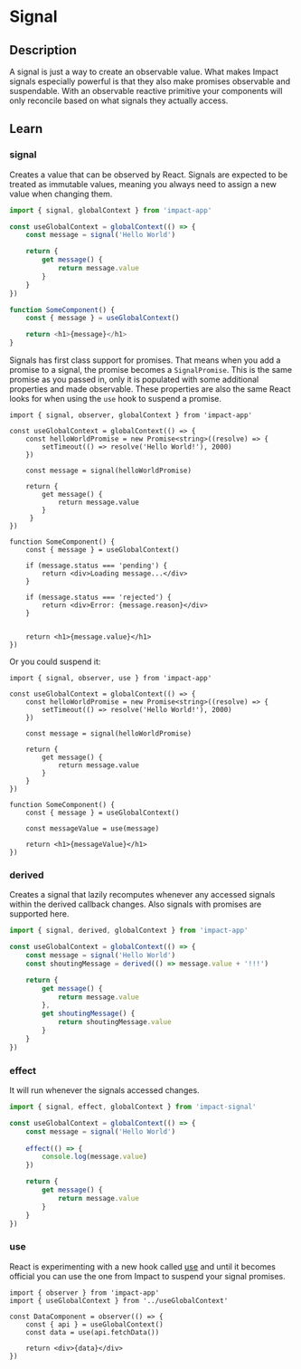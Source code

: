# Signal

## Description

A signal is just a way to create an observable value. What makes Impact signals especially powerful is that they also make promises observable and suspendable. With an observable reactive primitive your components will only reconcile based on what signals they actually access.

## Learn

### signal

Creates a value that can be observed by React. Signals are expected to be treated as immutable values, meaning you always need to assign a new value when changing them.

```ts
import { signal, globalContext } from 'impact-app'

const useGlobalContext = globalContext(() => {
    const message = signal('Hello World')

    return {
        get message() {
            return message.value
        }
    }
})

function SomeComponent() {
    const { message } = useGlobalContext()

    return <h1>{message}</h1>
}
```

Signals has first class support for promises. That means when you add a promise to a signal, the promise becomes a `SignalPromise`. This is the same promise as you passed in, only it is populated with some additional properties and made observable. These properties are also the same React looks for when using the `use` hook to suspend a promise.

```tsx
import { signal, observer, globalContext } from 'impact-app'

const useGlobalContext = globalContext(() => {
    const helloWorldPromise = new Promise<string>((resolve) => {
        setTimeout(() => resolve('Hello World!'), 2000)
    })

    const message = signal(helloWorldPromise)

    return {
        get message() {
            return message.value
        }
     }
})

function SomeComponent() {
    const { message } = useGlobalContext()

    if (message.status === 'pending') {
        return <div>Loading message...</div>
    }

    if (message.status === 'rejected') {
        return <div>Error: {message.reason}</div>
    }


    return <h1>{message.value}</h1>
})
```

Or you could suspend it:


```tsx
import { signal, observer, use } from 'impact-app'

const useGlobalContext = globalContext(() => {
    const helloWorldPromise = new Promise<string>((resolve) => {
        setTimeout(() => resolve('Hello World!'), 2000)
    })

    const message = signal(helloWorldPromise)

    return {
        get message() {
            return message.value
        }
    }
})

function SomeComponent() {
    const { message } = useGlobalContext()

    const messageValue = use(message)

    return <h1>{messageValue}</h1>
})
```

### derived

Creates a signal that lazily recomputes whenever any accessed signals within the derived callback changes. Also signals with promises are supported here.

```ts
import { signal, derived, globalContext } from 'impact-app'

const useGlobalContext = globalContext(() => {
    const message = signal('Hello World')
    const shoutingMessage = derived(() => message.value + '!!!')

    return {
        get message() {
            return message.value
        },
        get shoutingMessage() {
            return shoutingMessage.value
        }
    }
})
```

### effect

It will run whenever the signals accessed changes.

```ts
import { signal, effect, globalContext } from 'impact-signal'

const useGlobalContext = globalContext(() => {
    const message = signal('Hello World')
    
    effect(() => {
        console.log(message.value)
    })

    return {
        get message() {
            return message.value
        }
    }
})
```

### use

React is experimenting with a new hook called [use](https://blixtdev.com/all-about-reacts-new-use-hook) and until it becomes official you can use the one from Impact to suspend your signal promises.

```tsx
import { observer } from 'impact-app'
import { useGlobalContext } from '../useGlobalContext'

const DataComponent = observer(() => {
    const { api } = useGlobalContext()
    const data = use(api.fetchData())

    return <div>{data}</div>
})
```


